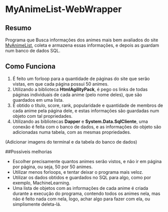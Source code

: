 # MyAnimeList-WebWrapper
## Resumo
Programa que Busca informações dos animes mais bem avaliados do site [MyAnimeList](https://myanimelist.net/topanime.php), coleta e armazena essas informações, 
e depois as guardam num banco de dados SQL.
## Como Funciona
1. É feito um forloop para a quantidade de páginas do site que serão vistas, em que cada página possui 50 animes.
2. Utilizando a biblioteca **HtmlAgilityPack**, é pego os links de todas páginas individuais de cada anime (pelo nome deles), que são guardados em uma lista.
3. É obtido o título, score, rank, popularidade e quantidade de membros de cada anime pela página dele, e estas informações são guardadas num objeto com tal propriedades.
4. Utilizando as bibliotecas **Dapper** e **System.Data.SqlCliente**, uma conexão é feita com o banco de dados, e as informações do objeto são adicionadas numa tabela, com
as mesmas propriedades.

(Adicionar imagens do terminal e da tabela do banco de dados)

##Possíveis melhorias
* Escolher precisamente quantos animes serão vistos, e não ir em página por página, ou seja, 50 por 50 animes.
* Utilizar menos forloops, e tentar deixar o programa mais veloz.
* Utilizar os dados obtidos e guardados no SQL para algo, como por exemplo, MachineLearning.
* Uma lista de objetos com as informações de cada anime é criada durante a execução do programa, contendo todos os animes nela, mas não é feito nada com nela, logo, achar
algo para fazer com ela, ou simplismente deleta-lá.
